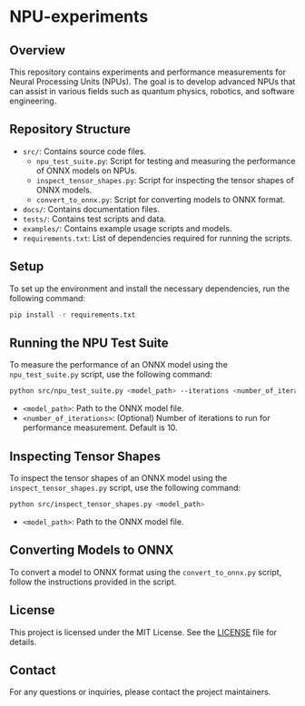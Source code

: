 # NPU-experiments

## Overview
This repository contains experiments and performance measurements for Neural Processing Units (NPUs). The goal is to develop advanced NPUs that can assist in various fields such as quantum physics, robotics, and software engineering.

## Repository Structure
- `src/`: Contains source code files.
  - `npu_test_suite.py`: Script for testing and measuring the performance of ONNX models on NPUs.
  - `inspect_tensor_shapes.py`: Script for inspecting the tensor shapes of ONNX models.
  - `convert_to_onnx.py`: Script for converting models to ONNX format.
- `docs/`: Contains documentation files.
- `tests/`: Contains test scripts and data.
- `examples/`: Contains example usage scripts and models.
- `requirements.txt`: List of dependencies required for running the scripts.

## Setup
To set up the environment and install the necessary dependencies, run the following command:
```bash
pip install -r requirements.txt
```

## Running the NPU Test Suite
To measure the performance of an ONNX model using the `npu_test_suite.py` script, use the following command:
```bash
python src/npu_test_suite.py <model_path> --iterations <number_of_iterations>
```
- `<model_path>`: Path to the ONNX model file.
- `<number_of_iterations>`: (Optional) Number of iterations to run for performance measurement. Default is 10.

## Inspecting Tensor Shapes
To inspect the tensor shapes of an ONNX model using the `inspect_tensor_shapes.py` script, use the following command:
```bash
python src/inspect_tensor_shapes.py <model_path>
```
- `<model_path>`: Path to the ONNX model file.

## Converting Models to ONNX
To convert a model to ONNX format using the `convert_to_onnx.py` script, follow the instructions provided in the script.

## License
This project is licensed under the MIT License. See the [LICENSE](LICENSE) file for details.

## Contact
For any questions or inquiries, please contact the project maintainers.
